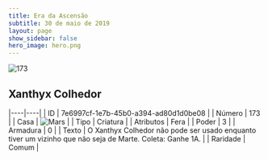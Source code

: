 ```yaml
---
title: Era da Ascensão
subtitle: 30 de maio de 2019
layout: page
show_sidebar: false
hero_image: hero.png
---
```


![173](https://cdn.keyforgegame.com/media/card_front/pt/435_173_X5G3GV2JVMPM_pt.png)

## Xanthyx Colhedor

|----|----|
| ID | 7e6997cf-1e7b-45b0-a394-ad80d1d0be08 |
| Número | 173 |
| Casa | ![Mars](https://archonarcana.com/images/thumb/d/de/Mars.png/22px-Mars.png "Marte") |
| Tipo | Criatura |
| Atributos | Fera |
| Poder | 3 |
| Armadura | 0 |
| Texto | O Xanthyx Colhedor não pode ser usado enquanto tiver um vizinho que não seja de Marte. Coleta: Ganhe 1A. |
| Raridade | Comum |
